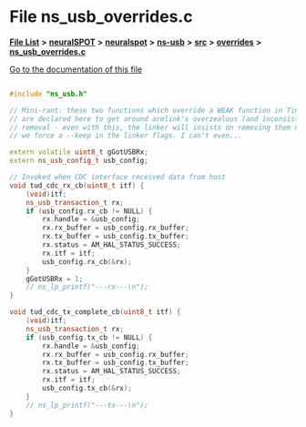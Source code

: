 

# File ns\_usb\_overrides.c

[**File List**](files.md) **>** [**neuralSPOT**](dir_75594cce7c7773aa3cb253214bf56510.md) **>** [**neuralspot**](dir_b737d82f35ec218ac5a7ef4105db9c0e.md) **>** [**ns-usb**](dir_450d7ce7daa9d29b9b3b5cb7d00f16f9.md) **>** [**src**](dir_f255d6a194767e484966de6b2584c9a6.md) **>** [**overrides**](dir_9c7a8f6708b262eb1b0dd6b85c35f66f.md) **>** [**ns\_usb\_overrides.c**](ns__usb__overrides_8c.md)

[Go to the documentation of this file](ns__usb__overrides_8c.md)

```C++

#include "ns_usb.h"

// Mini-rant: these two functions which override a WEAK function in TinyUSB
// are declared here to get around armlink's overzealous (and inconsistent)
// removal - even with this, the linker will insists on removing them unless
// we force a --keep in the linker flags. I can't even...

extern volatile uint8_t gGotUSBRx;
extern ns_usb_config_t usb_config;

// Invoked when CDC interface received data from host
void tud_cdc_rx_cb(uint8_t itf) {
    (void)itf;
    ns_usb_transaction_t rx;
    if (usb_config.rx_cb != NULL) {
        rx.handle = &usb_config;
        rx.rx_buffer = usb_config.rx_buffer;
        rx.tx_buffer = usb_config.tx_buffer;
        rx.status = AM_HAL_STATUS_SUCCESS;
        rx.itf = itf;
        usb_config.rx_cb(&rx);
    }
    gGotUSBRx = 1;
    // ns_lp_printf("---rx---\n");
}

void tud_cdc_tx_complete_cb(uint8_t itf) {
    (void)itf;
    ns_usb_transaction_t rx;
    if (usb_config.tx_cb != NULL) {
        rx.handle = &usb_config;
        rx.rx_buffer = usb_config.rx_buffer;
        rx.tx_buffer = usb_config.tx_buffer;
        rx.status = AM_HAL_STATUS_SUCCESS;
        rx.itf = itf;
        usb_config.tx_cb(&rx);
    }
    // ns_lp_printf("---tx---\n");
}

```

